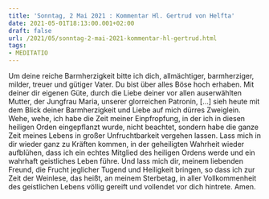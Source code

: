 ```yaml
---
title: 'Sonntag, 2 Mai 2021 : Kommentar Hl. Gertrud von Helfta'
date: 2021-05-01T18:13:00.001+02:00
draft: false
url: /2021/05/sonntag-2-mai-2021-kommentar-hl-gertrud.html
tags: 
- MEDITATIO
---
```


Um deine reiche Barmherzigkeit bitte ich dich, allmächtiger, barmherziger, milder, treuer und gütiger Vater. Du bist über alles Böse hoch erhaben. Mit deiner dir eigenen Güte, durch die Liebe deiner vor allen auserwählten Mutter, der Jungfrau Maria, unserer glorreichen Patronin, \[…\] sieh heute mit dem Blick deiner Barmherzigkeit und Liebe auf mich dürres Zweiglein. Wehe, wehe, ich habe die Zeit meiner Einpfropfung, in der ich in diesen heiligen Orden eingepflanzt wurde, nicht beachtet, sondern habe die ganze Zeit meines Lebens in großer Unfruchtbarkeit vergehen lassen. Lass mich in dir wieder ganz zu Kräften kommen, in der geheiligten Wahrheit wieder aufblühen, dass ich ein echtes Mitglied des heiligen Ordens werde und ein wahrhaft geistliches Leben führe. Und lass mich dir, meinem liebenden Freund, die Frucht jeglicher Tugend und Heiligkeit bringen, so dass ich zur Zeit der Weinlese, das heißt, an meinem Sterbetag, in aller Vollkommenheit des geistlichen Lebens völlig gereift und vollendet vor dich hintrete. Amen.